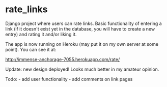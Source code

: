 # rate_links

Django project where users can rate links. Basic functionality of entering
a link (if it doesn't exist yet in the database, you will have to create a new entry) and rating it and/or liking it.

The app is now running on Heroku (may put it on my own server at some point). 
You can see it at:

http://immense-anchorage-7055.herokuapp.com/rate/

Update: new design deployed! Looks much better in my amateur opinion.

Todo:
    - add user functionality
    - add comments on link pages
